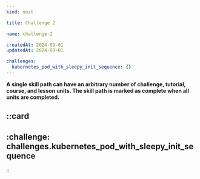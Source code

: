 ```yaml
---
kind: unit

title: Challenge 2

name: challenge-2

createdAt: 2024-09-01
updatedAt: 2024-09-01

challenges:
  kubernetes_pod_with_sleepy_init_sequence: {}
---
```


**A single skill path can have an arbitrary number of challenge, tutorial, course, and lesson units.
The skill path is marked as complete when all units are completed.**

::card
---
:challenge: challenges.kubernetes_pod_with_sleepy_init_sequence
---
::
